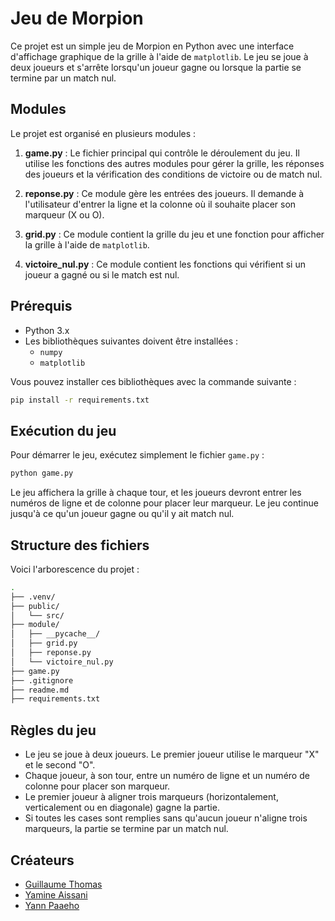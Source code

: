 
# Jeu de Morpion

Ce projet est un simple jeu de Morpion en Python avec une interface d'affichage graphique de la grille à l'aide de `matplotlib`. Le jeu se joue à deux joueurs et s'arrête lorsqu'un joueur gagne ou lorsque la partie se termine par un match nul.

## Modules

Le projet est organisé en plusieurs modules :

1. **game.py** : Le fichier principal qui contrôle le déroulement du jeu. Il utilise les fonctions des autres modules pour gérer la grille, les réponses des joueurs et la vérification des conditions de victoire ou de match nul.

2. **reponse.py** : Ce module gère les entrées des joueurs. Il demande à l'utilisateur d'entrer la ligne et la colonne où il souhaite placer son marqueur (X ou O).

3. **grid.py** : Ce module contient la grille du jeu et une fonction pour afficher la grille à l'aide de `matplotlib`.

4. **victoire_nul.py** : Ce module contient les fonctions qui vérifient si un joueur a gagné ou si le match est nul.

## Prérequis

- Python 3.x
- Les bibliothèques suivantes doivent être installées :
    - `numpy`
    - `matplotlib`

Vous pouvez installer ces bibliothèques avec la commande suivante :

```bash
pip install -r requirements.txt
```

## Exécution du jeu

Pour démarrer le jeu, exécutez simplement le fichier `game.py` :

```bash
python game.py
```

Le jeu affichera la grille à chaque tour, et les joueurs devront entrer les numéros de ligne et de colonne pour placer leur marqueur. Le jeu continue jusqu'à ce qu'un joueur gagne ou qu'il y ait match nul.

## Structure des fichiers

Voici l'arborescence du projet :

```bash
.
├── .venv/
├── public/
│   └── src/
├── module/
│   ├── __pycache__/
│   ├── grid.py
│   ├── reponse.py
│   └── victoire_nul.py
├── game.py
├── .gitignore
├── readme.md
├── requirements.txt
```

## Règles du jeu

- Le jeu se joue à deux joueurs. Le premier joueur utilise le marqueur "X" et le second "O".
- Chaque joueur, à son tour, entre un numéro de ligne et un numéro de colonne pour placer son marqueur.
- Le premier joueur à aligner trois marqueurs (horizontalement, verticalement ou en diagonale) gagne la partie.
- Si toutes les cases sont remplies sans qu'aucun joueur n'aligne trois marqueurs, la partie se termine par un match nul.

## Créateurs

- [Guillaume Thomas](mailto:g.thomas83200@gmail.com)
- [Yamine Aissani](mailto:yamineaissani1@gmail.com)
- [Yann Paaeho](mailto:paaeho.yann.pro@gmail.com)
